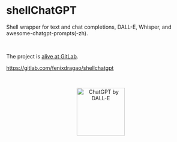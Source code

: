 # shellChatGPT

Shell wrapper for text and chat completions, DALL-E, Whisper, and awesome-chatgpt-prompts(-zh).


<br />

The project is [alive at GitLab](https://gitlab.com/fenixdragao/shellchatgpt).

<https://gitlab.com/fenixdragao/shellchatgpt>


<br />

<!-- ![ChatGPT by DALL-E](https://gitlab.com/mountaineerbr/etc/-/raw/main/gfx/dalle_out20b.png) -->

<p align="center">
  <img width="128" height="128" alt="ChatGPT by DALL-E" src="https://gitlab.com/mountaineerbr/etc/-/raw/main/gfx/dalle_out20b.png">
</p>
